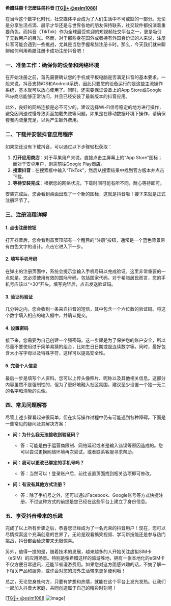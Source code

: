 **希腊註冊卡怎麽註冊抖音 [[TG💪+ @esim1088](https://t.me/s/esim1088)]**

在当今这个数字化时代，社交媒体平台成为了人们生活中不可或缺的一部分。无论是分享生活点滴、展示才华还是与世界各地的朋友保持联系，社交软件都扮演着重要角色。而抖音（TikTok）作为全球最受欢迎的短视频社交平台之一，更是吸引了无数用户的目光。然而，对于那些身在国外或者持有外国身份证的人来说，注册抖音可能会遇到一些挑战，尤其是当您手握希腊注册卡时。那么，今天我们就来聊聊如何利用希腊注册卡成功注册抖音吧！

### 一、准备工作：确保你的设备和网络环境

在开始注册之前，首先需要确认您的手机或平板电脑是否满足抖音的基本要求。一般来说，抖音支持iOS和Android系统，因此只要您的设备运行的是这些主流操作系统，基本就可以放心使用了。同时，还需要保证设备上的App Store或Google Play商店能够正常访问，并且已经安装了最新版本的抖音应用。

此外，良好的网络连接是必不可少的。建议选择Wi-Fi信号稳定的地方进行操作，避免因网速过慢导致页面加载失败等问题。如果是在移动数据环境下操作，请确保套餐内流量充足，以免产生额外费用。

### 二、下载并安装抖音应用程序

如果您还没有下载抖音，可以通过以下步骤轻松获取：

1. **打开应用商店**：对于苹果用户来说，直接点击主屏幕上的“App Store”图标；而对于安卓用户，则需前往Google Play商店。
2. **搜索抖音**：在搜索框中输入“TikTok”，然后从搜索结果中找到官方版本并点击下载。
3. **等待安装完成**：根据您的网络状况，下载时间可能有所不同，耐心等待即可。

安装完成后，您会看到桌面出现了一个新的图标，这就是抖音啦！接下来就是正式注册环节了。

### 三、注册流程详解

#### 1. 点击注册按钮
打开抖音后，您会看到首页顶部有一个醒目的“注册”按钮，通常是一个蓝色背景带有白色文字的设计。点击它进入下一步。

#### 2. 填写手机号码
在弹出的注册页面中，系统会提示您输入手机号码以完成验证。这里非常重要的一点就是，您必须使用有效的国际号码，包括国家代码。对于希腊居民而言，您的手机号应该以“+30”开头。填写完毕后，点击发送验证码。

#### 3. 验证码验证
几分钟之内，您会收到一条来自抖音的短信，其中包含一个六位数的验证码。将这个数字填入相应的输入框中，并确认提交。

#### 4. 设置密码
接下来，您需要为自己创建一个强密码。这一步骤是为了保护您的账户安全，所以尽量不要使用过于简单易猜的组合，比如生日日期或是连续数字等。同时，最好包含大小写字母以及特殊字符，这样可以提高安全性。

#### 5. 完善个人信息
最后一步是填写个人资料。您可以上传头像照片、昵称以及其他相关信息。这部分内容虽然不是强制性的，但为了更好地融入社区氛围，建议至少设置一个独一无二的名字和清晰的头像。

### 四、常见问题解答

尽管上述步骤看起来很简单，但在实际操作过程中仍有可能遇到各种障碍。下面是一些常见的疑问及其解决方案：

- **问：为什么我无法接收到验证码？**
  - 答：可能是由于运营商限制、网络延迟或者是输入错误等原因造成的。您可以尝试更换网络环境再次尝试，或者联系客服寻求帮助。

- **问：我可以更改已绑定的手机号吗？**
  - 答：当然可以！登录账户后，前往设置页面找到相关选项即可修改。

- **问：有没有其他方式注册？**
  - 答：除了手机号之外，还可以通过Facebook、Google账号等方式快捷注册，不过这种方式的前提是您已经在这些平台上建立了身份信息。

### 五、享受抖音带来的乐趣

完成了以上所有步骤之后，恭喜您已经成为了一名光荣的抖音用户！现在，您可以尽情探索这个充满创意的世界了。无论是观看搞笑视频、学习新技能还是参与热门挑战，抖音都会给您带来无限惊喜。

另外，值得一提的是，随着技术的发展，越来越多的人开始关注虚拟SIM卡（eSIM）的应用场景。特别是像希腊这样的旅游胜地，拥有一张本地化的eSIM卡不仅方便日常通讯，还能节省漫游费用。如果您对这方面感兴趣的话，不妨了解一下相关产品和服务，或许会对您的海外生活带来更多便利哦！

总之，无论您身处何方，只要有梦想和热情，就能在这个平台上发光发热。让我们一起加入抖音大家庭，共同创造属于自己的精彩时刻吧！

[[TG💪+ @esim1088](https://t.me/s/esim1088) ![Image](https://i.postimg.cc/4NQfJmqS/Snipaste-2025-05-13-00-14-12.png)]